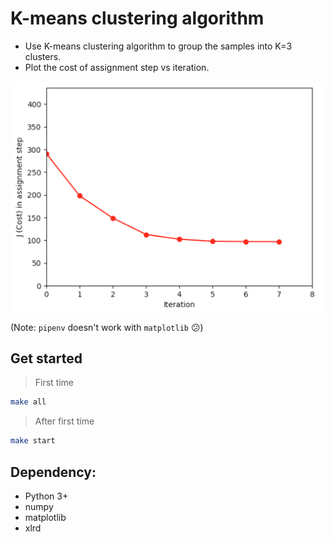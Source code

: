 # K-means clustering algorithm

- Use K-means clustering algorithm to group the samples into K=3 clusters.
- Plot the cost of assignment step vs iteration.

![](./images/plot.png)

(Note: `pipenv` doesn't work with `matplotlib` 😕)

## Get started

> First time

```bash
make all
```

> After first time

```bash
make start
```


## Dependency:

- Python 3+
- numpy
- matplotlib
- xlrd
